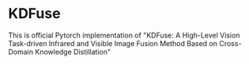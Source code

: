 # KDFuse
This is official Pytorch implementation of "KDFuse: A High-Level Vision Task-driven Infrared and Visible Image Fusion Method Based on Cross-Domain Knowledge Distillation"
